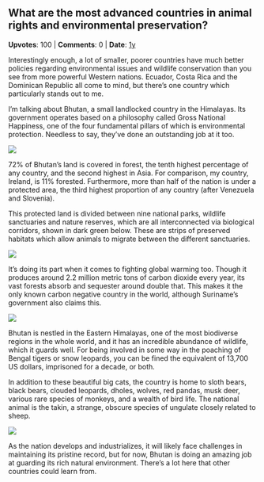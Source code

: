 ## What are the most advanced countries in animal rights and environmental preservation?
    
**Upvotes**: 100 | **Comments**: 0 | **Date**: [1y](https://www.quora.com/What-are-the-most-advanced-countries-in-animal-rights-and-environmental-preservation/answer/Gary-Meaney)

Interestingly enough, a lot of smaller, poorer countries have much better policies regarding environmental issues and wildlife conservation than you see from more powerful Western nations. Ecuador, Costa Rica and the Dominican Republic all come to mind, but there’s one country which particularly stands out to me.

I’m talking about Bhutan, a small landlocked country in the Himalayas. Its government operates based on a philosophy called Gross National Happiness, one of the four fundamental pillars of which is environmental protection. Needless to say, they’ve done an outstanding job at it too.

![](https://qph.fs.quoracdn.net/main-qimg-989d22bc96839bd5e29d81f36f2108d6-lq)

72% of Bhutan’s land is covered in forest, the tenth highest percentage of any country, and the second highest in Asia. For comparison, my country, Ireland, is 11% forested. Furthermore, more than half of the nation is under a protected area, the third highest proportion of any country (after Venezuela and Slovenia).

This protected land is divided between nine national parks, wildlife sanctuaries and nature reserves, which are all interconnected via biological corridors, shown in dark green below. These are strips of preserved habitats which allow animals to migrate between the different sanctuaries.

![](https://qph.fs.quoracdn.net/main-qimg-bdf8025b96500a0fd4ab143fac500ce6-pjlq)

It’s doing its part when it comes to fighting global warming too. Though it produces around 2.2 million metric tons of carbon dioxide every year, its vast forests absorb and sequester around double that. This makes it the only known carbon negative country in the world, although Suriname’s government also claims this.

![](https://qph.fs.quoracdn.net/main-qimg-fa9532df1515fb42ff69f1ffa248357b-lq)

Bhutan is nestled in the Eastern Himalayas, one of the most biodiverse regions in the whole world, and it has an incredible abundance of wildlife, which it guards well. For being involved in some way in the poaching of Bengal tigers or snow leopards, you can be fined the equivalent of 13,700 US dollars, imprisoned for a decade, or both.

In addition to these beautiful big cats, the country is home to sloth bears, black bears, clouded leopards, dholes, wolves, red pandas, musk deer, various rare species of monkeys, and a wealth of bird life. The national animal is the takin, a strange, obscure species of ungulate closely related to sheep.

![](https://qph.fs.quoracdn.net/main-qimg-7b5a3e669281f03422ddda1ff5ad6a71-lq)

As the nation develops and industrializes, it will likely face challenges in maintaining its pristine record, but for now, Bhutan is doing an amazing job at guarding its rich natural environment. There’s a lot here that other countries could learn from.

